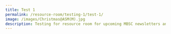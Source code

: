 ```yaml
---
title: Test 1
permalink: /resource-room/testing-1/test-1/
image: /images/Christmas@ASM(M).jpg
description: Testing for resource room for upcoming MBSC newsletters and press reports
---
```


